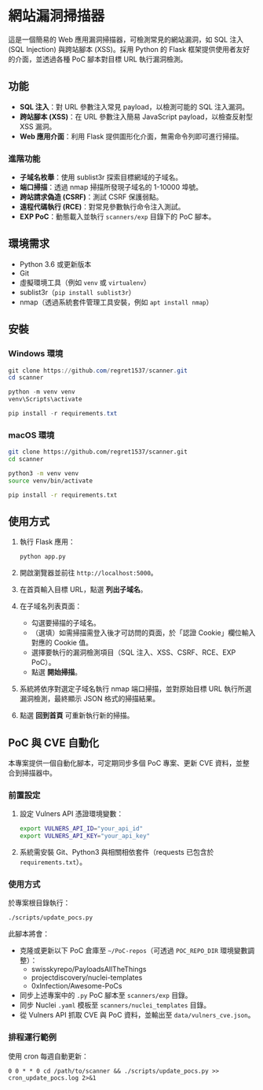 # 網站漏洞掃描器

這是一個簡易的 Web 應用漏洞掃描器，可檢測常見的網站漏洞，如 SQL 注入 (SQL Injection) 與跨站腳本 (XSS)。採用 Python 的 Flask 框架提供使用者友好的介面，並透過各種 PoC 腳本對目標 URL 執行漏洞檢測。

## 功能

- **SQL 注入**：對 URL 參數注入常見 payload，以檢測可能的 SQL 注入漏洞。
- **跨站腳本 (XSS)**：在 URL 參數注入簡易 JavaScript payload，以檢查反射型 XSS 漏洞。
- **Web 應用介面**：利用 Flask 提供圖形化介面，無需命令列即可進行掃描。
  
### 進階功能
- **子域名枚舉**：使用 sublist3r 探索目標網域的子域名。
- **端口掃描**：透過 nmap 掃描所發現子域名的 1-10000 埠號。
- **跨站請求偽造 (CSRF)**：測試 CSRF 保護弱點。
- **遠程代碼執行 (RCE)**：對常見參數執行命令注入測試。
- **EXP PoC**：動態載入並執行 `scanners/exp` 目錄下的 PoC 腳本。

## 環境需求


- Python 3.6 或更新版本
- Git
- 虛擬環境工具（例如 `venv` 或 `virtualenv`）
- sublist3r（`pip install sublist3r`）
- nmap（透過系統套件管理工具安裝，例如 `apt install nmap`）

## 安裝

### Windows 環境

```powershell
git clone https://github.com/regret1537/scanner.git
cd scanner

python -m venv venv
venv\Scripts\activate

pip install -r requirements.txt
```

### macOS 環境

```bash
git clone https://github.com/regret1537/scanner.git
cd scanner

python3 -m venv venv
source venv/bin/activate

pip install -r requirements.txt
```

## 使用方式

1. 執行 Flask 應用：

   ```bash
   python app.py
   ```

2. 開啟瀏覽器並前往 `http://localhost:5000`。

3. 在首頁輸入目標 URL，點選 **列出子域名**。

4. 在子域名列表頁面：
   - 勾選要掃描的子域名。
   - （選填）如需掃描需登入後才可訪問的頁面，於「認證 Cookie」欄位輸入對應的 Cookie 值。
   - 選擇要執行的漏洞檢測項目（SQL 注入、XSS、CSRF、RCE、EXP PoC）。
   - 點選 **開始掃描**。

5. 系統將依序對選定子域名執行 nmap 端口掃描，並對原始目標 URL 執行所選漏洞檢測，最終顯示 JSON 格式的掃描結果。

6. 點選 **回到首頁** 可重新執行新的掃描。
## PoC 與 CVE 自動化
本專案提供一個自動化腳本，可定期同步多個 PoC 專案、更新 CVE 資料，並整合到掃描器中。
### 前置設定
1. 設定 Vulners API 憑證環境變數：
   ```bash
   export VULNERS_API_ID="your_api_id"
   export VULNERS_API_KEY="your_api_key"
   ```
2. 系統需安裝 Git、Python3 與相關相依套件（requests 已包含於 `requirements.txt`）。

### 使用方式
於專案根目錄執行：
```bash
./scripts/update_pocs.py
```
此腳本將會：
- 克隆或更新以下 PoC 倉庫至 `~/PoC-repos`（可透過 `POC_REPO_DIR` 環境變數調整）：
  - swisskyrepo/PayloadsAllTheThings
  - projectdiscovery/nuclei-templates
  - 0xInfection/Awesome-PoCs
- 同步上述專案中的 `.py` PoC 腳本至 `scanners/exp` 目錄。
- 同步 Nuclei `.yaml` 模板至 `scanners/nuclei_templates` 目錄。
- 從 Vulners API 抓取 CVE 與 PoC 資料，並輸出至 `data/vulners_cve.json`。

### 排程運行範例
使用 cron 每週自動更新：
```cron
0 0 * * 0 cd /path/to/scanner && ./scripts/update_pocs.py >> cron_update_pocs.log 2>&1
```
